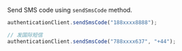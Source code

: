Send SMS code using `sendSmsCode` method.

```javascript
authenticationClient.sendSmsCode("188xxxx8888");

// 发国际短信
authenticationClient.sendSmsCode("788xxxx637", "+44");
```
